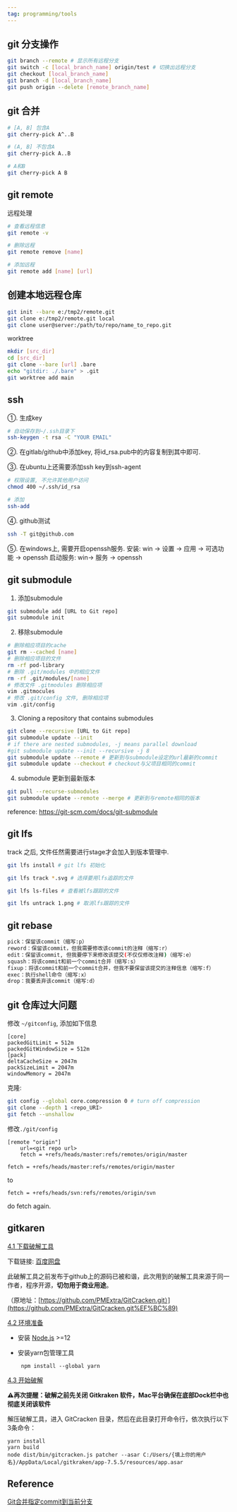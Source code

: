 ```yaml
---
tag: programming/tools
---
```

## git 分支操作
```bash
git branch --remote # 显示所有远程分支
git switch -c [local_branch_name] origin/test # 切换出远程分支
git checkout [local_branch_name]
git branch -d [local_branch_name]
git push origin --delete [remote_branch_name]
```

## git 合并

```bash
# [A, B] 包含A
git cherry-pick A^..B

# (A, B] 不包含A
git cherry-pick A..B

# A和B
git cherry-pick A B
```

## git remote
远程处理
```bash
# 查看远程信息
git remote -v

# 删除远程
git remote remove [name]

# 添加远程
git remote add [name] [url]
```

## 创建本地远程仓库

```bash
git init --bare e:/tmp2/remote.git
git clone e:/tmp2/remote.git local
git clone user@server:/path/to/repo/name_to_repo.git
```

worktree
```bash
mkdir [src_dir]
cd [src_dir]
git clone --bare [url] .bare
echo "gitdir: ./.bare" > .git
git worktree add main
```

## ssh
①. 生成key
```bash
# 自动保存到~/.ssh目录下
ssh-keygen -t rsa -C "YOUR EMAIL"
```
②. 在gitlab/github中添加key, 将id_rsa.pub中的内容复制到其中即可.

③. 在ubuntu上还需要添加ssh key到ssh-agent
```bash
# 权限设置, 不允许其他用户访问
chmod 400 ~/.ssh/id_rsa

# 添加
ssh-add
```
④. github测试
```bash
ssh -T git@github.com
```
⑤. 在windows上, 需要开启openssh服务.
	安装: win -> 设置 -> 应用 -> 可选功能 -> openssh
	启动服务: win-> 服务 -> openssh

## git submodule
1. 添加submodule
```bash
git submodule add [URL to Git repo]
git submodule init
```
2. 移除submodule
```bash
# 删除相应项目的cache
git rm --cached [name]
# 删除相应项目的文件
rm -rf pod-library
# 删除 .git/modules 中的相应文件
rm -rf .git/modules/[name] 
# 修改文件 .gitmodules 删除相应项
vim .gitmocules
# 修改 .git/config 文件, 删除相应项
vim .git/config
```

3. Cloning a repository that contains submodules
```bash
git clone --recursive [URL to Git repo]
git submodule update --init
# if there are nested submodules, -j means parallel download
#git submodule update --init --recursive -j 8
git submodule update --remote # 更新到与submodule设定的url最新的commit
git submodule update --checkout # checkout与父项目相同的commit
```

4. submodule 更新到最新版本
```bash
git pull --recurse-submodules
git submodule update --remote --merge # 更新到与remote相同的版本
```

reference: https://git-scm.com/docs/git-submodule

## git lfs

track 之后, 文件任然需要进行stage才会加入到版本管理中.

```bash
git lfs install # git lfs 初始化

git lfs track *.svg # 选择要用lfs追踪的文件

git lfs ls-files # 查看被lfs跟踪的文件

git lfs untrack 1.png # 取消lfs跟踪的文件
```

## git rebase
```bash
pick：保留该commit（缩写:p）
reword：保留该commit，但我需要修改该commit的注释（缩写:r）
edit：保留该commit, 但我要停下来修改该提交(不仅仅修改注释)（缩写:e）
squash：将该commit和前一个commit合并（缩写:s）
fixup：将该commit和前一个commit合并，但我不要保留该提交的注释信息（缩写:f）
exec：执行shell命令（缩写:x）
drop：我要丢弃该commit（缩写:d）
```

## git 仓库过大问题
修改 `~/gitconfig`, 添加如下信息
```file
[core] 
packedGitLimit = 512m 
packedGitWindowSize = 512m 
[pack] 
deltaCacheSize = 2047m 
packSizeLimit = 2047m 
windowMemory = 2047m
```

克隆:
```bash
git config --global core.compression 0 # turn off compression
git clone --depth 1 <repo_URI>
git fetch --unshallow 
```

修改`./git/config`
```
[remote "origin"]
    url=<git repo url>
    fetch = +refs/heads/master:refs/remotes/origin/master
```

```
fetch = +refs/heads/master:refs/remotes/origin/master
```

to

```
fetch = +refs/heads/svn:refs/remotes/origin/svn
```

do fetch again.


## gitkaren

[4.1 下载破解工具](https://github.com/wanZzz6/Modules-Learn/blob/master/%E6%8A%80%E6%9C%AF/Gitkraken%20%E6%9C%80%E6%96%B0%E7%89%88v9.x%E7%A0%B4%E8%A7%A3%E6%95%99%E7%A8%8B.md#41-%E4%B8%8B%E8%BD%BD%E7%A0%B4%E8%A7%A3%E5%B7%A5%E5%85%B7)

下载链接: [百度网盘](https://pan.baidu.com/s/1dFEWCdzVg1bibn3GSYjuTw?pwd=6666)

此破解工具之前发布于github上的源码已被和谐，此次用到的破解工具来源于同一作者，程序开源，**切勿用于商业用途**。

（原地址：[https://github.com/PMExtra/GitCracken.git）](https://github.com/PMExtra/GitCracken.git%EF%BC%89)

[4.2 环境准备](https://github.com/wanZzz6/Modules-Learn/blob/master/%E6%8A%80%E6%9C%AF/Gitkraken%20%E6%9C%80%E6%96%B0%E7%89%88v9.x%E7%A0%B4%E8%A7%A3%E6%95%99%E7%A8%8B.md#42-%E7%8E%AF%E5%A2%83%E5%87%86%E5%A4%87)

- 安装 [Node.js](https://nodejs.org/zh-cn) >=12
    
- 安装yarn包管理工具
    
    ```shell
     npm install --global yarn
    ```    

[4.3 开始破解](https://github.com/wanZzz6/Modules-Learn/blob/master/%E6%8A%80%E6%9C%AF/Gitkraken%20%E6%9C%80%E6%96%B0%E7%89%88v9.x%E7%A0%B4%E8%A7%A3%E6%95%99%E7%A8%8B.md#43-%E5%BC%80%E5%A7%8B%E7%A0%B4%E8%A7%A3)

**⚠再次提醒：破解之前先关闭 Gitkraken 软件，Mac平台确保在底部Dock栏中也彻底关闭该软件**

解压破解工具，进入 GitCracken 目录，然后在此目录打开命令行，依次执行以下3条命令：
```shell
yarn install
yarn build
node dist/bin/gitcracken.js patcher --asar C:/Users/{填上你的用户名}/AppData/Local/gitkraken/app-7.5.5/resources/app.asar
```

## Reference
[Git合并指定commit到当前分支](https://www.jianshu.com/p/3d3275e0035c)